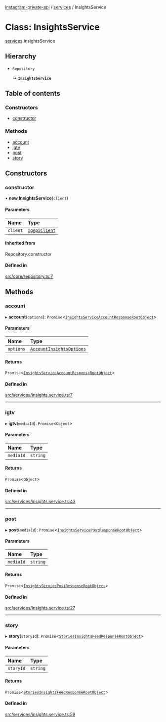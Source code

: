 [instagram-private-api](../../README.md) / [services](../../modules/services.md) / InsightsService

# Class: InsightsService

[services](../../modules/services.md).InsightsService

## Hierarchy

- `Repository`

  ↳ **`InsightsService`**

## Table of contents

### Constructors

- [constructor](InsightsService.md#constructor)

### Methods

- [account](InsightsService.md#account)
- [igtv](InsightsService.md#igtv)
- [post](InsightsService.md#post)
- [story](InsightsService.md#story)

## Constructors

### constructor

• **new InsightsService**(`client`)

#### Parameters

| Name | Type |
| :------ | :------ |
| `client` | [`IgApiClient`](../index/IgApiClient.md) |

#### Inherited from

Repository.constructor

#### Defined in

[src/core/repository.ts:7](https://github.com/Nerixyz/instagram-private-api/blob/4971f34/src/core/repository.ts#L7)

## Methods

### account

▸ **account**(`options`): `Promise`<[`InsightsServiceAccountResponseRootObject`](../../interfaces/responses/InsightsServiceAccountResponseRootObject.md)\>

#### Parameters

| Name | Type |
| :------ | :------ |
| `options` | [`AccountInsightsOptions`](../../interfaces/types/AccountInsightsOptions.md) |

#### Returns

`Promise`<[`InsightsServiceAccountResponseRootObject`](../../interfaces/responses/InsightsServiceAccountResponseRootObject.md)\>

#### Defined in

[src/services/insights.service.ts:7](https://github.com/Nerixyz/instagram-private-api/blob/4971f34/src/services/insights.service.ts#L7)

___

### igtv

▸ **igtv**(`mediaId`): `Promise`<`Object`\>

#### Parameters

| Name | Type |
| :------ | :------ |
| `mediaId` | `string` |

#### Returns

`Promise`<`Object`\>

#### Defined in

[src/services/insights.service.ts:43](https://github.com/Nerixyz/instagram-private-api/blob/4971f34/src/services/insights.service.ts#L43)

___

### post

▸ **post**(`mediaId`): `Promise`<[`InsightsServicePostResponseRootObject`](../../interfaces/responses/InsightsServicePostResponseRootObject.md)\>

#### Parameters

| Name | Type |
| :------ | :------ |
| `mediaId` | `string` |

#### Returns

`Promise`<[`InsightsServicePostResponseRootObject`](../../interfaces/responses/InsightsServicePostResponseRootObject.md)\>

#### Defined in

[src/services/insights.service.ts:27](https://github.com/Nerixyz/instagram-private-api/blob/4971f34/src/services/insights.service.ts#L27)

___

### story

▸ **story**(`storyId`): `Promise`<[`StoriesInsightsFeedResponseRootObject`](../../interfaces/responses/StoriesInsightsFeedResponseRootObject.md)\>

#### Parameters

| Name | Type |
| :------ | :------ |
| `storyId` | `string` |

#### Returns

`Promise`<[`StoriesInsightsFeedResponseRootObject`](../../interfaces/responses/StoriesInsightsFeedResponseRootObject.md)\>

#### Defined in

[src/services/insights.service.ts:59](https://github.com/Nerixyz/instagram-private-api/blob/4971f34/src/services/insights.service.ts#L59)
